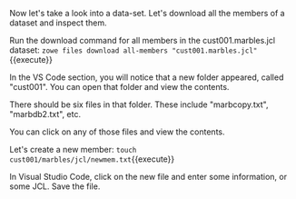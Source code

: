 Now let's take a look into a data-set.  Let's download all the members of a dataset and inspect them.

Run the download command for all members in the cust001.marbles.jcl dataset:
`zowe files download all-members "cust001.marbles.jcl"`{{execute}}

In the VS Code section, you will notice that a new folder appeared, called "cust001".  You can open that folder and view the contents.

There should be six files in that folder.  These include "marbcopy.txt", "marbdb2.txt", etc.

You can click on any of those files and view the contents.

Let's create a new member:
`touch cust001/marbles/jcl/newmem.txt`{{execute}}

In Visual Studio Code, click on the new file and enter some information, or some JCL. 
Save the file.